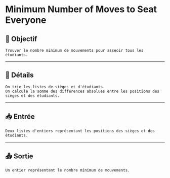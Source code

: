 # Minimum Number of Moves to Seat Everyone

## 🎯 Objectif

    Trouver le nombre minimum de mouvements pour asseoir tous les étudiants.

---

## 📝 Détails

    On trie les listes de sièges et d'étudiants.
    On calcule la somme des différences absolues entre les positions des sièges et des étudiants.

---

## 📥 Entrée

    Deux listes d'entiers représentant les positions des sièges et des étudiants.

---

## 📤 Sortie

    Un entier représentant le nombre minimum de mouvements.

